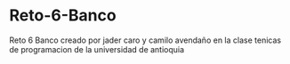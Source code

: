 # Reto-6-Banco
Reto 6 Banco creado por jader caro y camilo avendaño en la clase tenicas de programacion de la universidad de antioquia
